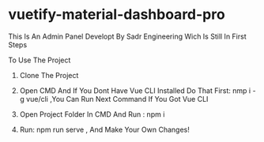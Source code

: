 # vuetify-material-dashboard-pro

This Is An Admin Panel Developt By Sadr Engineering Wich Is Still In First Steps

To Use The Project

1. Clone The Project

2. Open CMD And If You Dont Have Vue CLI Installed Do That First: nmp i -g vue/cli ,You Can Run Next Command If You Got Vue CLI

3. Open Project Folder In CMD And Run : npm i 

4. Run: npm run serve , And Make Your Own Changes!